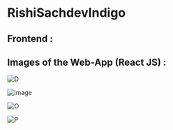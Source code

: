 # RishiSachdevIndigo



## Frontend :
## Images of the Web-App (React JS) :
![D](https://github.com/user-attachments/assets/add0b1d2-4b6a-43a2-b50d-fa19ff3a6812)

![image](https://github.com/user-attachments/assets/bb888bf5-af24-454d-b78c-e9c75c00026a)

![O](https://github.com/user-attachments/assets/3c2ea70d-9cbf-40e6-a70f-8c270ad54dbc)

![P](https://github.com/user-attachments/assets/0c894c42-7138-4de6-8229-460ef71045d0)

